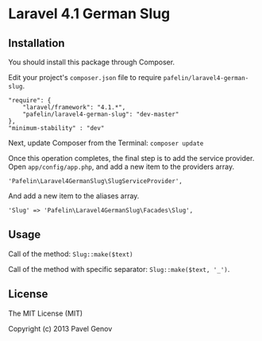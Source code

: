Laravel 4.1 German Slug
========

Installation
-------
You should install this package through Composer.

Edit your project's `composer.json` file to require `pafelin/laravel4-german-slug`.

    "require": {
        "laravel/framework": "4.1.*",
        "pafelin/laravel4-german-slug": "dev-master"
    },
    "minimum-stability" : "dev"

Next, update Composer from the Terminal:
    `composer update`

Once this operation completes, the final step is to add the service provider. Open `app/config/app.php`, and add a new item to the providers array.

  `'Pafelin\Laravel4GermanSlug\SlugServiceProvider',`

And add a new item to the aliases array.

  `'Slug' => 'Pafelin\Laravel4GermanSlug\Facades\Slug',`

Usage
-------
Call of the method: `Slug::make($text)`

Call of the method with specific separator: `Slug::make($text, '_')`.

License
-------

The MIT License (MIT)

Copyright (c) 2013 Pavel Genov